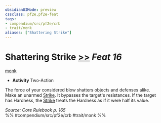 ```yaml
---
obsidianUIMode: preview
cssclass: pf2e,pf2e-feat
tags:
- compendium/src/pf2e/crb
- trait/monk
aliases: ["Shattering Strike"]
---
```

# Shattering Strike  [>>](../../rules/core-rulebook/chapter-9-playing-the-game.md#Actions "Two-Action") *Feat 16*  
[monk](../../rules/traits/monk.md)  

- **Activity** Two-Action

The force of your considered blow shatters objects and defenses alike. Make an unarmed [Strike](../../rules/actions/strike.md). It bypasses the target's resistances. If the target has Hardness, the [Strike](../../rules/actions/strike.md) treats the Hardness as if it were half its value.

*Source: Core Rulebook p. 165*  
%% #compendium/src/pf2e/crb #trait/monk %%